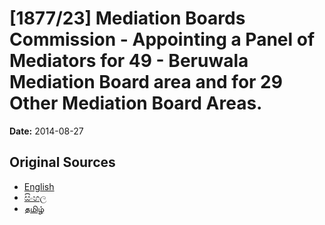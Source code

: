 # [1877/23] Mediation Boards Commission - Appointing a Panel of Mediators for 49 - Beruwala Mediation Board area and for 29 Other Mediation Board Areas.

**Date:** 2014-08-27

## Original Sources

- [English](https://documents.gov.lk/view/extra-gazettes/2014/8/1877-23_E.pdf)
- [සිංහල](https://documents.gov.lk/view/extra-gazettes/2014/8/1877-23_S.pdf)
- [தமிழ்](https://documents.gov.lk/view/extra-gazettes/2014/8/1877-23_T.pdf)
